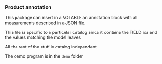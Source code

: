 ### Product annotation

This package can insert in a VOTABLE an annotation block with all measurements described in a JSON file.

This file is specific to a particular catalog since it contains the FIELD ids and the values matching the model leaves

All the rest of the stuff is catalog independent

The demo program is in the `demo` folder